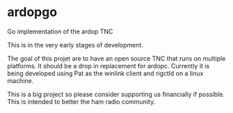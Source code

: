# ardopgo
Go implementation of the ardop TNC

This is in the very early stages of development. 

The goal of this projet are to have an open source TNC that runs on multiple platforms. It should be a drop in replacement for ardopc. Currently it is being developed using Pat as the winlink client and rigctld on a linux machine. 

This is a big project so please consider supporting us financially if possible. This is intended to better the ham radio community. 
